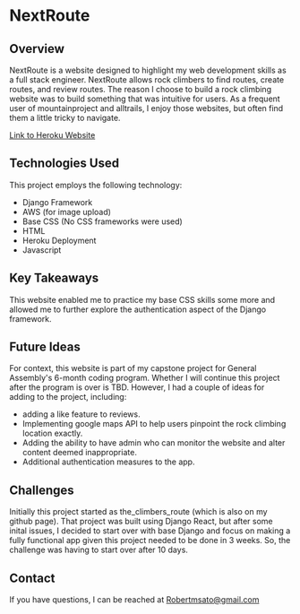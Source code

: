 # NextRoute
## Overview
NextRoute is a website designed to highlight my web development skills as a full stack engineer. NextRoute allows rock climbers to find routes, create routes, and review routes. The reason I choose to build a rock climbing website was to build something that was intuitive for users. As a frequent user of mountainproject and alltrails, I enjoy those websites, but often find them a little tricky to navigate.

[Link to Heroku Website](https://climbernextroute.herokuapp.com/)
## Technologies Used
This project employs the following technology:
- Django Framework
- AWS (for image upload)
- Base CSS (No CSS frameworks were used)
- HTML
- Heroku Deployment
- Javascript
## Key Takeaways
This website enabled me to practice my base CSS skills some more and allowed me to further explore the authentication aspect of the Django framework.
## Future Ideas
For context, this website is part of my capstone project for General Assembly's 6-month coding program. Whether I will continue this project after the program is over is TBD. However, I had a couple of ideas for adding to the project, including:
- adding a like feature to reviews.
- Implementing google maps API to help users pinpoint the rock climbing location exactly.
- Adding the ability to have admin who can monitor the website and alter content deemed inappropriate.
- Additional authentication measures to the app.
## Challenges
Initially this project started as the_climbers_route (which is also on my github page). That project was built using Django React, but after some inital issues, I decided to start over with base Django and focus on making a fully functional app given this project needed to be done in 3 weeks. So, the challenge was having to start over after 10 days.
## Contact
If you have questions, I can be reached at Robertmsato@gmail.com